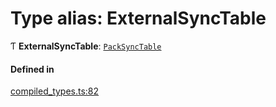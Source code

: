# Type alias: ExternalSyncTable

Ƭ **ExternalSyncTable**: [`PackSyncTable`](PackSyncTable.md)

#### Defined in

[compiled_types.ts:82](https://github.com/coda/packs-sdk/blob/main/compiled_types.ts#L82)
